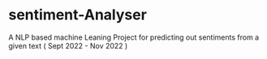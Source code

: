 # sentiment-Analyser
A NLP based machine Leaning Project for predicting out sentiments from a given text ( Sept 2022 - Nov 2022 )
